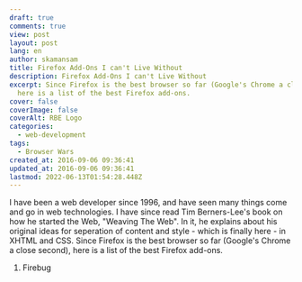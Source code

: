 ```yaml
---
draft: true
comments: true
view: post
layout: post
lang: en
author: skamansam
title: Firefox Add-Ons I can't Live Without
description: Firefox Add-Ons I can't Live Without
excerpt: Since Firefox is the best browser so far (Google's Chrome a close second),
  here is a list of the best Firefox add-ons.
cover: false
coverImage: false
coverAlt: RBE Logo
categories:
  - web-development
tags:
  - Browser Wars
created_at: 2016-09-06 09:36:41
updated_at: 2016-09-06 09:36:41
lastmod: 2022-06-13T01:54:28.448Z
---
```


I have been a web developer since 1996, and have seen many things come and go in
web technologies. I have since read Tim Berners-Lee's book on how he started the
Web, "Weaving The Web". In it, he explains about his original ideas for
seperation of content and style - which is finally here - in XHTML and CSS.
Since Firefox is the best browser so far (Google's Chrome a close second), here
is a list of the best Firefox add-ons.

1. Firebug
